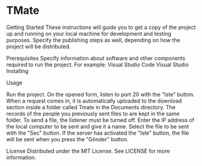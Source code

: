 # TMate
 Getting Started
These instructions will guide you to get a copy of the project up and running on your local machine for development and testing purposes. Specify the publishing steps as well, depending on how the project will be distributed.

Prerequisites
Specify information about software and other components required to run the project. For example:
Visual Studio Code
Visual Studio
Installing

Usage


Run the project.
On the opened form, listen to port 20 with the "Iste" button.
When a request comes in, it is automatically uploaded to the download section inside a folder called Tmate in the Documents directory. The records of the people you previously sent files to are kept in the same folder.
To send a file, the listener must be turned off. Enter the IP address of the local computer to be sent and give it a name. Select the file to be sent with the "Sec" button. If the server has activated the "Iste" button, the file will be sent when you press the "Gönder" button.

License 
Distributed under the MIT License. See LICENSE for more information.
